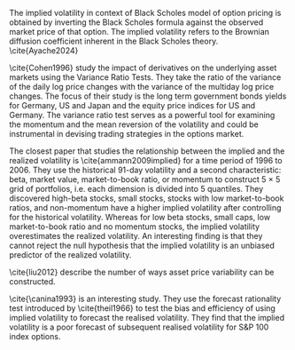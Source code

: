 The implied volatility in context of Black Scholes model of option pricing is obtained by inverting the Black Scholes formula against the observed market price of that option. The implied volatility refers to the Brownian diffusion coefficient inherent in the Black Scholes theory. \cite{Ayache2024}

\cite{Cohen1996} study the impact of derivatives on the underlying asset markets using the Variance Ratio Tests.  They take the ratio of the variance of the daily log price changes with the variance of the multiday log price changes. The focus of their study is the long term government bonds yields for Germany, US and Japan and the equity price indices for US and Germany. The variance ratio test serves as a powerful tool for examining the momentum and the mean reversion of the volatility and could be instrumental in devising trading strategies in the options market.

The closest paper that studies the relationship between the implied and the realized volatility is \cite{ammann2009implied} for a time period of 1996 to 2006. They use the historical 91-day volatility and a second characteristic: beta, market value, market-to-book ratio, or momentum to construct 5 $\times$ 5 grid of portfolios, i.e. each dimension is divided into 5 quantiles. They discovered high-beta stocks, small stocks, stocks with low market-to-book ratios, and non-momentum have a higher implied volatility after controlling for the historical volatility. Whereas for low beta stocks, small caps, low market-to-book ratio and no momentum stocks, the implied volatility overestimates the realized volatility.  An interesting finding is that they cannot reject the null hypothesis that the implied volatility is an unbiased predictor of the realized volatility.

\cite{liu2012} describe the number of ways asset price variability can be constructed.  

\cite{\canina1993} is an interesting study. They use the forecast rationality test introduced by \cite{theil1966} to test the bias and efficiency of using implied volatility to forecast the realised volatility. They find that the implied volatility is a poor forecast of subsequent realised volatility for S&P 100 index options. 
